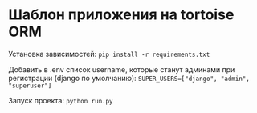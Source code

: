 # Шаблон приложения на tortoise ORM

Установка зависимостей:
`pip install -r requirements.txt `

Добавить в .env список username, которые станут админами при регистрации (django по умолчанию):
`SUPER_USERS=["django", "admin", "superuser"]`

Запуск проекта:
`python run.py`
